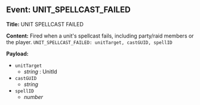 ## Event: UNIT_SPELLCAST_FAILED

**Title:** UNIT SPELLCAST FAILED

**Content:**
Fired when a unit's spellcast fails, including party/raid members or the player.
`UNIT_SPELLCAST_FAILED: unitTarget, castGUID, spellID`

**Payload:**
- `unitTarget`
  - *string* : UnitId
- `castGUID`
  - *string*
- `spellID`
  - *number*